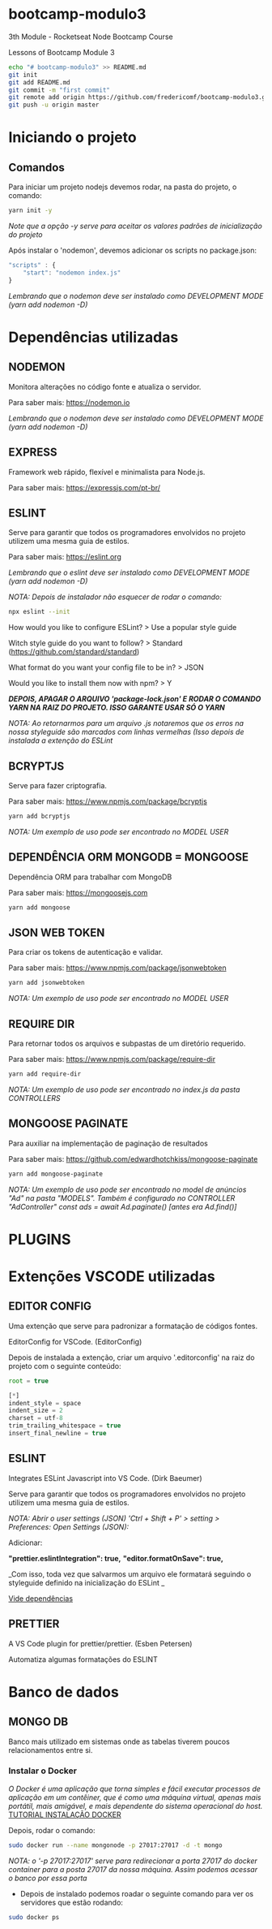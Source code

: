 # bootcamp-modulo3

3th Module - Rocketseat Node Bootcamp Course

Lessons of Bootcamp Module 3

```bash
echo "# bootcamp-modulo3" >> README.md
git init
git add README.md
git commit -m "first commit"
git remote add origin https://github.com/fredericomf/bootcamp-modulo3.git
git push -u origin master
```

# Iniciando o projeto

## Comandos

Para iniciar um projeto nodejs devemos rodar, na pasta do projeto, o comando:

```bash
yarn init -y
```

_Note que a opção -y serve para aceitar os valores padrões de inicialização do projeto_

Após instalar o 'nodemon', devemos adicionar os scripts no package.json:

```javascript
"scripts" : {
    "start": "nodemon index.js"
}
```

_Lembrando que o nodemon deve ser instalado como DEVELOPMENT MODE (yarn add nodemon -D)_

# Dependências utilizadas

## NODEMON

Monitora alterações no código fonte e atualiza o servidor.

Para saber mais: https://nodemon.io

_Lembrando que o nodemon deve ser instalado como DEVELOPMENT MODE (yarn add nodemon -D)_

## EXPRESS

Framework web rápido, flexível e minimalista para Node.js.

Para saber mais: https://expressjs.com/pt-br/

## ESLINT

Serve para garantir que todos os programadores envolvidos no projeto utilizem uma mesma guia de estilos.

Para saber mais: https://eslint.org

_Lembrando que o eslint deve ser instalado como DEVELOPMENT MODE (yarn add nodemon -D)_

_NOTA: Depois de instalador não esquecer de rodar o comando:_

```bash
npx eslint --init
```

How would you like to configure ESLint?
\> Use a popular style guide

Witch style guide do you want to follow?
\> Standard (https://github.com/standard/standard)

What format do you want your config file to be in?
\> JSON

Would you like to install them now with npm?
\> Y

**_DEPOIS, APAGAR O ARQUIVO 'package-lock.json' E RODAR O COMANDO YARN NA RAIZ DO PROJETO. ISSO GARANTE USAR SÓ O YARN_**

_NOTA: Ao retornarmos para um arquivo .js notaremos que os erros na nossa styleguide são marcados com linhas vermelhas (Isso depois de instalada a extenção do ESLint_

## BCRYPTJS

Serve para fazer criptografia.

Para saber mais: https://www.npmjs.com/package/bcryptjs

```bash
yarn add bcryptjs
```

_NOTA: Um exemplo de uso pode ser encontrado no MODEL USER_

## DEPENDÊNCIA ORM MONGODB = MONGOOSE

Dependência ORM para trabalhar com MongoDB

Para saber mais: https://mongoosejs.com

```bash
yarn add mongoose
```

## JSON WEB TOKEN

Para criar os tokens de autenticação e validar.

Para saber mais: https://www.npmjs.com/package/jsonwebtoken

```bash
yarn add jsonwebtoken
```

_NOTA: Um exemplo de uso pode ser encontrado no MODEL USER_

## REQUIRE DIR

Para retornar todos os arquivos e subpastas de um diretório requerido.

Para saber mais: https://www.npmjs.com/package/require-dir

```bash
yarn add require-dir
```

_NOTA: Um exemplo de uso pode ser encontrado no index.js da pasta CONTROLLERS_

## MONGOOSE PAGINATE

Para auxiliar na implementação de paginação de resultados

Para saber mais: https://github.com/edwardhotchkiss/mongoose-paginate

```bash
yarn add mongoose-paginate
```

_NOTA: Um exemplo de uso pode ser encontrado no model de anúncios "Ad" na pasta "MODELS". Também é configurado no CONTROLLER "AdController" const ads = await Ad.paginate() [antes era Ad.find()]_

# PLUGINS

# Extenções VSCODE utilizadas

## EDITOR CONFIG

Uma extenção que serve para padronizar a formatação de códigos fontes.

EditorConfig for VSCode. (EditorConfig)

Depois de instalada a extenção, criar um arquivo '.editorconfig' na raiz do projeto com o seguinte conteúdo:

```javascript
root = true

[*]
indent_style = space
indent_size = 2
charset = utf-8
trim_trailing_whitespace = true
insert_final_newline = true
```

## ESLINT

Integrates ESLint Javascript into VS Code. (Dirk Baeumer)

Serve para garantir que todos os programadores envolvidos no projeto utilizem uma mesma guia de estilos.

_NOTA: Abrir o user settings (JSON) 'Ctrl + Shift + P' > setting > Preferences: Open Settings (JSON):_

Adicionar:

**"prettier.eslintIntegration": true,**
**"editor.formatOnSave": true,**

_Com isso, toda vez que salvarmos um arquivo ele formatará seguindo o styleguide definido na inicialização do ESLint _

[Vide dependências](#Dependências-utilizadas)

## PRETTIER

A VS Code plugin for prettier/prettier. (Esben Petersen)

Automatiza algumas formatações do ESLINT

# Banco de dados

## MONGO DB

Banco mais utilizado em sistemas onde as tabelas tiverem poucos relacionamentos entre si.

### Instalar o Docker

_O Docker é uma aplicação que torna simples e fácil executar processos de aplicação em um contêiner, que é como uma máquina virtual, apenas mais portátil, mais amigável, e mais dependente do sistema operacional do host._ [TUTORIAL INSTALAÇÃO DOCKER](https://www.digitalocean.com/community/tutorials/como-instalar-e-usar-o-docker-no-ubuntu-16-04-pt)

Depois, rodar o comando:

```bash
sudo docker run --name mongonode -p 27017:27017 -d -t mongo
```

_NOTA: o '-p 27017:27017' serve para redirecionar a porta 27017 do docker container para a posta 27017 da nossa máquina. Assim podemos acessar o banco por essa porta_

- Depois de instalado podemos roadar o seguinte comando para ver os servidores que estão rodando:

```bash
sudo docker ps
```
